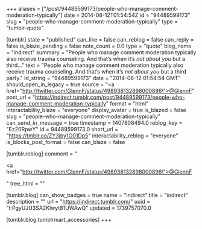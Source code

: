 +++
aliases = ["/post/94489599173/people-who-manage-comment-moderation-typically"]
date = 2014-08-12T01:54:54Z
id = "94489599173"
slug = "people-who-manage-comment-moderation-typically"
type = "tumblr-quote"

[tumblr]
state = "published"
can_like = false
can_reblog = false
can_reply = false
is_blaze_pending = false
note_count = 0.0
type = "quote"
blog_name = "indirect"
summary = "People who manage comment moderation typically also receive trauma counseling. And that’s when it’s *not about you* but a third..."
text = "People who manage comment moderation typically also receive trauma counseling. And that’s when it’s *not about you* but a third party."
id_string = "94489599173"
date = "2014-08-12 01:54:54 GMT"
should_open_in_legacy = true
source = "<a href=\"http://twitter.com/GlennF/status/498938132898000896\">@GlennF</a>"
post_url = "https://indirect.tumblr.com/post/94489599173/people-who-manage-comment-moderation-typically"
format = "html"
interactability_blaze = "everyone"
display_avatar = true
is_blazed = false
slug = "people-who-manage-comment-moderation-typically"
can_send_in_message = true
timestamp = 1407808494.0
reblog_key = "Ez20RpwY"
id = 94489599173.0
short_url = "https://tmblr.co/ZY3jby1O01Dp5"
interactability_reblog = "everyone"
is_blocks_post_format = false
can_blaze = false

[tumblr.reblog]
comment = "<p><a href=\"http://twitter.com/GlennF/status/498938132898000896\">@GlennF</a></p>"
tree_html = ""

[tumblr.blog]
can_show_badges = true
name = "indirect"
title = "indirect"
description = ""
url = "https://indirect.tumblr.com/"
uuid = "t:PgyUJU3SA2Klwyt81UWAwQ"
updated = 1739757070.0

[tumblr.blog.tumblrmart_accessories]
+++
